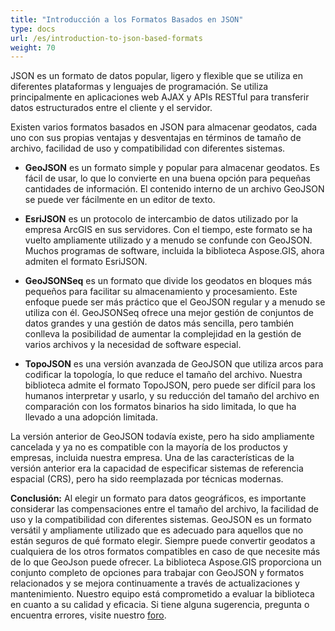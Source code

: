 ```yaml
---
title: "Introducción a los Formatos Basados en JSON"
type: docs
url: /es/introduction-to-json-based-formats
weight: 70
---
```


JSON es un formato de datos popular, ligero y flexible que se utiliza en diferentes plataformas y lenguajes de programación. Se utiliza principalmente en aplicaciones web AJAX y APIs RESTful para transferir datos estructurados entre el cliente y el servidor.

Existen varios formatos basados en JSON para almacenar geodatos, cada uno con sus propias ventajas y desventajas en términos de tamaño de archivo, facilidad de uso y compatibilidad con diferentes sistemas.

-	**GeoJSON** es un formato simple y popular para almacenar geodatos. Es fácil de usar, lo que lo convierte en una buena opción para pequeñas cantidades de información. El contenido interno de un archivo GeoJSON se puede ver fácilmente en un editor de texto.

-	**EsriJSON** es un protocolo de intercambio de datos utilizado por la empresa ArcGIS en sus servidores. Con el tiempo, este formato se ha vuelto ampliamente utilizado y a menudo se confunde con GeoJSON. Muchos programas de software, incluida la biblioteca Aspose.GIS, ahora admiten el formato EsriJSON.

-	**GeoJSONSeq** es un formato que divide los geodatos en bloques más pequeños para facilitar su almacenamiento y procesamiento. Este enfoque puede ser más práctico que el GeoJSON regular y a menudo se utiliza con él. GeoJSONSeq ofrece una mejor gestión de conjuntos de datos grandes y una gestión de datos más sencilla, pero también conlleva la posibilidad de aumentar la complejidad en la gestión de varios archivos y la necesidad de software especial.

-	**TopoJSON** es una versión avanzada de GeoJSON que utiliza arcos para codificar la topología, lo que reduce el tamaño del archivo. Nuestra biblioteca admite el formato TopoJSON, pero puede ser difícil para los humanos interpretar y usarlo, y su reducción del tamaño del archivo en comparación con los formatos binarios ha sido limitada, lo que ha llevado a una adopción limitada.

La versión anterior de GeoJSON todavía existe, pero ha sido ampliamente cancelada y ya no es compatible con la mayoría de los productos y empresas, incluida nuestra empresa. Una de las características de la versión anterior era la capacidad de especificar sistemas de referencia espacial (CRS), pero ha sido reemplazada por técnicas modernas.

**Conclusión:**
Al elegir un formato para datos geográficos, es importante considerar las compensaciones entre el tamaño del archivo, la facilidad de uso y la compatibilidad con diferentes sistemas. GeoJSON es un formato versátil y ampliamente utilizado que es adecuado para aquellos que no están seguros de qué formato elegir. Siempre puede convertir geodatos a cualquiera de los otros formatos compatibles en caso de que necesite más de lo que GeoJson puede ofrecer. La biblioteca Aspose.GIS proporciona un conjunto completo de opciones para trabajar con GeoJSON y formatos relacionados y se mejora continuamente a través de actualizaciones y mantenimiento. Nuestro equipo está comprometido a evaluar la biblioteca en cuanto a su calidad y eficacia. Si tiene alguna sugerencia, pregunta o encuentra errores, visite nuestro [foro](https://forum.aspose.com/c/gis/33).
